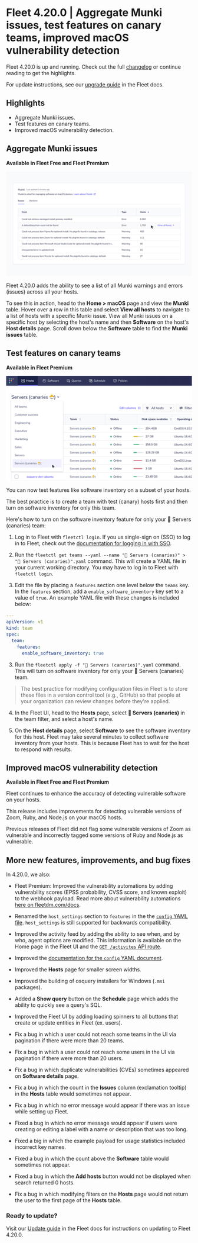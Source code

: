 # Fleet 4.20.0 | Aggregate Munki issues, test features on canary teams, improved macOS vulnerability detection

Fleet 4.20.0 is up and running. Check out the full [changelog](https://github.com/fleetdm/fleet/releases/tag/fleet-v4.20.0) or continue reading to get the highlights.

For update instructions, see our [upgrade guide](https://fleetdm.com/docs/deploying/upgrading-fleet) in the Fleet docs.

## Highlights
- Aggregate Munki issues.
- Test features on canary teams.
- Improved macOS vulnerability detection.

## Aggregate Munki issues
**Available in Fleet Free and Fleet Premium**

![Aggregate Munki issues](../website/assets/images/articles/aggregate-munki-1600x900.jpg)

Fleet 4.20.0 adds the ability to see a list of all Munki warnings and errors (issues) across all your hosts. 

To see this in action, head to the **Home > macOS** page and view the **Munki** table. Hover over a row in this table and select **View all hosts** to navigate to a list of hosts with a specific Munki issue. View all Munki issues on a specific host by selecting the host's name and then **Software** on the host's **Host details** page. Scroll down below the **Software** table to find the **Munki issues** table.

## Test features on canary teams
**Available in Fleet Premium**

![Aggregate Munki issues](../website/assets/images/articles/canaries-1600x900.jpg)

You can now test features like software inventory on a subset of your hosts.

The best practice is to create a team with test (canary) hosts first and then turn on software inventory for only this team.

Here's how to turn on the software inventory feature for only your 🐣 Servers (canaries) team: 

1. Log in to Fleet with `fleetctl login`. If you us single-sign on (SSO) to log in to Fleet, check out the [documentation for logging in with SSO](https://fleetdm.com/docs/using-fleet/fleetctl-cli#logging-in-with-saml-sso-authentication).

1. Run the `fleetctl get teams --yaml --name "🐣 Servers (canaries)" > "🐣 Servers (canaries)".yaml` command. This will create a YAML file in your current working directory. You may have to log in to Fleet with `fleetctl login`.

2. Edit the file by placing a `features` section one level below the `teams` key. In the `features` section, add a `enable_software_inventory` key set to a value of `true`. An example YAML file with these changes is included below:

```yaml
---
apiVersion: v1
kind: team
spec:
  team:
    features:
      enable_software_inventory: true
```

3. Run the `fleetctl apply -f "🐣 Servers (canaries)".yaml` command. This will turn on software inventory for only your 🐣 Servers (canaries) team.  

> The best practice for modifying configuration files in Fleet is to store these files in a version control tool (e.g., GitHub) so that people at your organization can review changes before they're applied.

4. In the Fleet UI, head to the **Hosts** page, select **🐣 Servers (canaries)** in the team filter, and select a host's name. 

5. On the **Host details** page, select **Software** to see the software inventory for this host. Fleet may take several minutes to collect software inventory from your hosts. This is because Fleet has to wait for the host to respond with results.

## Improved macOS vulnerability detection
**Available in Fleet Free and Fleet Premium**

Fleet continues to enhance the accuracy of detecting vulnerable software on your hosts. 

This release includes improvements for detecting vulnerable versions of Zoom, Ruby, and Node.js on your macOS hosts.

Previous releases of Fleet did not flag some vulnerable versions of Zoom as vulnerable and incorrectly tagged some versions of Ruby and Node.js as vulnerable.

## More new features, improvements, and bug fixes

In 4.20.0, we also:

* Fleet Premium: Improved the vulnerability automations by adding vulnerability scores (EPSS probability, CVSS score, and known exploit) to the webhook payload. Read more about vulnerability automations [here on fleetdm.com/docs](https://fleetdm.com/docs/using-fleet/automations#vulnerability-automations).

* Renamed the `host_settings` section to `features` in the the [`config` YAML file](https://fleetdm.com/docs/using-fleet/configuration-files#features). `host_settings` is still supported for backwards compatibility.

* Improved the activity feed by adding the ability to see when, and by who, agent options are modified. This information is available on the Home page in the Fleet UI and the [`GET /activites` API route](https://fleetdm.com/docs/using-fleet/rest-api#activities).

* Improved the [documentation for the `config` YAML document](https://fleetdm.com/docs/using-fleet/configuration-files#organization-settings).

* Improved the **Hosts** page for smaller screen widths.

* Improved the building of osquery installers for Windows (`.msi` packages).

* Added a **Show query** button on the **Schedule** page which adds the ability to quickly see a query's SQL.

* Improved the Fleet UI by adding loading spinners to all buttons that create or update entities in Fleet (ex. users).

* Fix a bug in which a user could not reach some teams in the UI via pagination if there were more than 20 teams.

* Fix a bug in which a user could not reach some users in the UI via pagination if there were more than 20 users.

* Fix a bug in which duplicate vulnerabilities (CVEs) sometimes appeared on **Software details** page.

* Fix a bug in which the count in the **Issues** column (exclamation tooltip) in the **Hosts** table would sometimes not appear.

* Fix a bug in which no error message would appear if there was an issue while setting up Fleet.

* Fixed a bug in which no error message would appear if users were creating or editing a label with a name or description that was too long.

* Fixed a big in which the example payload for usage statistics included incorrect key names.

* Fixed a bug in which the count above the **Software** table would sometimes not appear.

* Fixed a bug in which the **Add hosts** button would not be displayed when search returned 0 hosts.

* Fix a bug in which modifying filters on the **Hosts** page would not return the user to the first page of the **Hosts** table. 


### Ready to update?

Visit our [Update guide](https://fleetdm.com/docs/deploying/upgrading-fleet) in the Fleet docs for instructions on updating to Fleet 4.20.0.

<meta name="category" value="releases">
<meta name="authorFullName" value="Noah Talerman">
<meta name="authorGitHubUsername" value="noahtalerman">
<meta name="publishedOn" value="2022-09-09">
<meta name="articleTitle" value="Fleet 4.20.0 | Aggregate Munki issues, test features on canary teams, improved macOS vulnerability detection">
<meta name="articleImageUrl" value="../website/assets/images/articles/fleet-4.20.0-1600x900.jpg">
